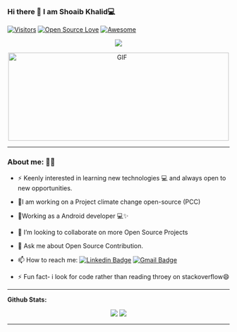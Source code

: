 
### Hi there 👋 I am  Shoaib Khalid💻


[![Visitors](https://visitor-badge.glitch.me/badge?page_id=shoaibkakal.visitor-badge)](https://github.com/shoaibkakal)
[![Open Source Love](https://badges.frapsoft.com/os/v2/open-source.svg?v=103)](https://github.com/shoaibkakal) 
[![Awesome](https://cdn.rawgit.com/sindresorhus/awesome/d7305f38d29fed78fa85652e3a63e154dd8e8829/media/badge.svg)](https://github.com/shoaibkakal)

<p align="center">

<img src="https://img.shields.io/twitter/follow/shoaibKakal?label=Twitter&logo=twitter&style=for-the-badge" />

</p>

<!--
**shoaibPython/shoaibPython** is a ✨ _special_ ✨ repository because its `README.md` (this file) appears on your GitHub profile.
Here are some ideas to get you started:
-->

<p align="center">
  
  
<img  alt="GIF" src="https://media.giphy.com/media/Ah3zHH7hvsSB2/giphy.gif" width="500px" height = "200px" />

</p>
<!-- ⚡Loves Healthy Competition 👩‍💻 Lets have one! -->

---

### About me: 🤗😀

- ⚡ Keenly interested in learning new technologies 💻  and always open to new opportunities.

- 🔭I am working on a Project climate change open-source (PCC)

- 🌱Working as a Android developer 💻✨

- 👯 I’m looking to collaborate on more Open Source Projects

- 💬 Ask me about Open Source Contribution.

- 📫 How to reach me:    [![Linkedin Badge](https://img.shields.io/badge/-shoaibKakal-blue?style=flat-square&logo=Linkedin&logoColor=white&link=https://www.linkedin.com/in/shoaibkakal/)](https://www.linkedin.com/in/shoaibKakal-007b7417b/) [![Gmail Badge](https://img.shields.io/badge/-shoaibkakal-c14438?style=flat-square&logo=Gmail&logoColor=white&link=mailto:shoaibkakil@gmail.com)](mailto:shoaibkakil@gmail.com)



- ⚡ Fun fact- i look for code rather than reading throey on stackoverflow😄



---

**Github Stats:**

<p align="center">
  
  <img src="https://github-readme-stats.vercel.app/api?username=shoaibkakal&hide=stars&show_icons=true&line_height=48">
  <img src="https://github-readme-stats.vercel.app/api/top-langs/?username=shoaibkakal&count_private=true">

</p>

---

    





<!--
**Shoaibpython/Shoaibpython** is a ✨ _special_ ✨ repository because its `README.md` (this file) appears on your GitHub profile.

Here are some ideas to get you started:

- 🔭 I’m currently working on ...
- 🌱 I’m currently learning ...
- 👯 I’m looking to collaborate on ...
- 🤔 I’m looking for help with ...
- 💬 Ask me about ...
- 📫 How to reach me: ..
- 😄 Pronouns: ...
- ⚡ Fun fact: ...
-->
       
